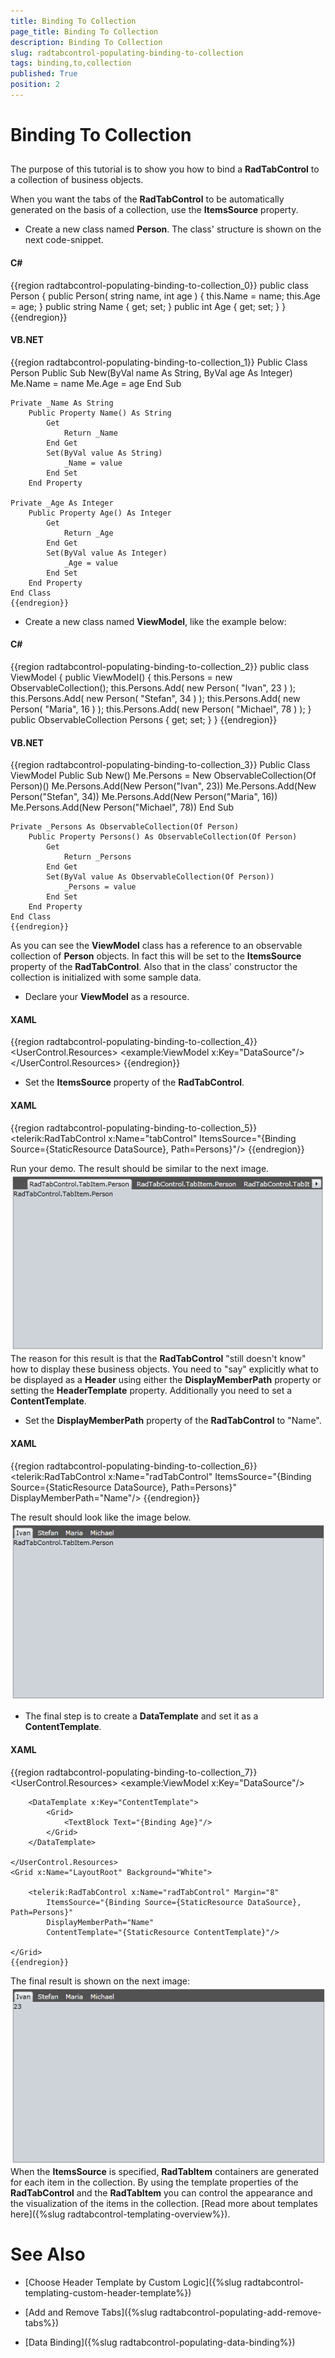 ```yaml
---
title: Binding To Collection
page_title: Binding To Collection
description: Binding To Collection
slug: radtabcontrol-populating-binding-to-collection
tags: binding,to,collection
published: True
position: 2
---
```


# Binding To Collection



## 

The purpose of this tutorial is to show you how to bind a __RadTabControl__ to a collection of business objects.
				

When you want the tabs of the __RadTabControl__ to be automatically generated on the basis of a collection, use the __ItemsSource__ property.
				

* Create a new class named __Person__. The class' structure is shown on the next code-snippet.
						

#### __C#__

{{region radtabcontrol-populating-binding-to-collection_0}}
	public class Person
	{
	    public Person( string name, int age )
	    {
	        this.Name = name;
	        this.Age = age;
	    }
	    public string Name
	    {
	        get;
	        set;
	    }
	    public int Age
	    {
	        get;
	        set;
	    }
	}
	{{endregion}}



#### __VB.NET__

{{region radtabcontrol-populating-binding-to-collection_1}}
	Public Class Person
	    Public Sub New(ByVal name As String, ByVal age As Integer)
	        Me.Name = name
	        Me.Age = age
	    End Sub
	
	Private _Name As String
	    Public Property Name() As String
	        Get
	            Return _Name
	        End Get
	        Set(ByVal value As String)
	            _Name = value
	        End Set
	    End Property
	
	Private _Age As Integer
	    Public Property Age() As Integer
	        Get
	            Return _Age
	        End Get
	        Set(ByVal value As Integer)
	            _Age = value
	        End Set
	    End Property
	End Class
	{{endregion}}



* Create a new class named __ViewModel__, like the example below:
						

#### __C#__

{{region radtabcontrol-populating-binding-to-collection_2}}
	public class ViewModel
	{
	    public ViewModel()
	    {
	        this.Persons = new ObservableCollection<Person>();
	        this.Persons.Add( new Person( "Ivan", 23 ) );
	        this.Persons.Add( new Person( "Stefan", 34 ) );
	        this.Persons.Add( new Person( "Maria", 16 ) );
	        this.Persons.Add( new Person( "Michael", 78 ) );
	    }
	    public ObservableCollection<Person> Persons
	    {
	        get;
	        set;
	    }
	}
	{{endregion}}



#### __VB.NET__

{{region radtabcontrol-populating-binding-to-collection_3}}
	Public Class ViewModel
	    Public Sub New()
	        Me.Persons = New ObservableCollection(Of Person)()
	        Me.Persons.Add(New Person("Ivan", 23))
	        Me.Persons.Add(New Person("Stefan", 34))
	        Me.Persons.Add(New Person("Maria", 16))
	        Me.Persons.Add(New Person("Michael", 78))
	    End Sub
	
	Private _Persons As ObservableCollection(Of Person)
	    Public Property Persons() As ObservableCollection(Of Person)
	        Get
	            Return _Persons
	        End Get
	        Set(ByVal value As ObservableCollection(Of Person))
	            _Persons = value
	        End Set
	    End Property
	End Class
	{{endregion}}

As you can see the __ViewModel__ class has a reference to an observable collection of __Person__ objects. In fact this will be set to the __ItemsSource__ property of the __RadTabControl__. Also that in the class' constructor the collection is initialized with some sample data.

* Declare your __ViewModel__ as a resource.
						

#### __XAML__

{{region radtabcontrol-populating-binding-to-collection_4}}
	<UserControl.Resources>
	    <example:ViewModel x:Key="DataSource"/>
	</UserControl.Resources>
	{{endregion}}



* Set the __ItemsSource__ property of the __RadTabControl__.
						

#### __XAML__

{{region radtabcontrol-populating-binding-to-collection_5}}
	<telerik:RadTabControl x:Name="tabControl"
	    ItemsSource="{Binding Source={StaticResource DataSource}, Path=Persons}"/>
	{{endregion}}

Run your demo. The result should be similar to the next image.
![](images/RadTabControl_Populating_BindingToCollection_010.png)
The reason for this result is that the __RadTabControl__ "still doesn't know" how to display these business objects. You need to "say" explicitly what to be displayed as a __Header__ using either the __DisplayMemberPath__ property or setting the __HeaderTemplate__ property. Additionally you need to set a __ContentTemplate__.
						

* Set the __DisplayMemberPath__ property of the __RadTabControl__ to "Name".
						

#### __XAML__

{{region radtabcontrol-populating-binding-to-collection_6}}
	<telerik:RadTabControl x:Name="radTabControl"
	    ItemsSource="{Binding Source={StaticResource DataSource}, Path=Persons}"
	    DisplayMemberPath="Name"/>
	{{endregion}}

The result should look like the image below.
![](images/RadTabControl_Populating_BindingToCollection_020.png)

* The final step is to create a __DataTemplate__ and set it as a __ContentTemplate__.
						

#### __XAML__

{{region radtabcontrol-populating-binding-to-collection_7}}
	<UserControl.Resources>
	    <example:ViewModel x:Key="DataSource"/>
	
	    <DataTemplate x:Key="ContentTemplate">
	        <Grid>
	            <TextBlock Text="{Binding Age}"/>
	        </Grid>
	    </DataTemplate>
	
	</UserControl.Resources>
	<Grid x:Name="LayoutRoot" Background="White">
	
	    <telerik:RadTabControl x:Name="radTabControl" Margin="8"
	        ItemsSource="{Binding Source={StaticResource DataSource}, Path=Persons}"
	        DisplayMemberPath="Name"
	        ContentTemplate="{StaticResource ContentTemplate}"/>
	
	</Grid>
	{{endregion}}

The final result is shown on the next image:
![](images/RadTabControl_Populating_BindingToCollection_030.png)
When the __ItemsSource__ is specified, __RadTabItem__ containers are generated for each item in the collection. By using the template properties of the __RadTabControl__ and the __RadTabItem__ you can control the appearance and the visualization of the items in the collection. [Read more about templates here]({%slug radtabcontrol-templating-overview%}).
						

# See Also

 * [Choose Header Template by Custom Logic]({%slug radtabcontrol-templating-custom-header-template%})

 * [Add and Remove Tabs]({%slug radtabcontrol-populating-add-remove-tabs%})

 * [Data Binding]({%slug radtabcontrol-populating-data-binding%})
